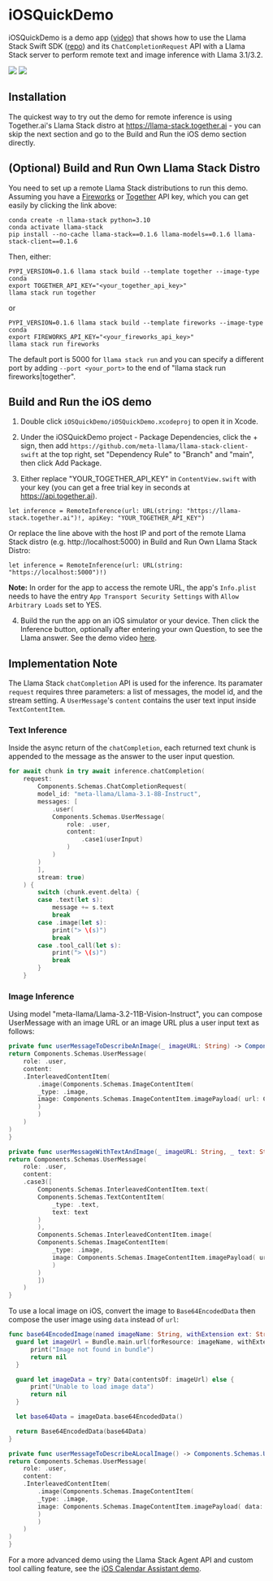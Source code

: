 # iOSQuickDemo

iOSQuickDemo is a demo app ([video](https://drive.google.com/file/d/1X6rohq9PhVqzqWDtVKdGEhMpWaiTp79D/view?usp=sharing)) that shows how to use the Llama Stack Swift SDK ([repo](https://github.com/meta-llama/llama-stack-client-swift)) and its `ChatCompletionRequest` API with a Llama Stack server to perform remote text and image inference with Llama 3.1/3.2.

![](ios1.png)
![](ios2.png)

## Installation

The quickest way to try out the demo for remote inference is using Together.ai's Llama Stack distro at https://llama-stack.together.ai - you can skip the next section and go to the Build and Run the iOS demo section directly.

## (Optional) Build and Run Own Llama Stack Distro

You need to set up a remote Llama Stack distributions to run this demo. Assuming you have a [Fireworks](https://fireworks.ai/account/api-keys) or [Together](https://api.together.ai/) API key, which you can get easily by clicking the link above:

```
conda create -n llama-stack python=3.10
conda activate llama-stack
pip install --no-cache llama-stack==0.1.6 llama-models==0.1.6 llama-stack-client==0.1.6
```

Then, either:
```
PYPI_VERSION=0.1.6 llama stack build --template together --image-type conda
export TOGETHER_API_KEY="<your_together_api_key>"
llama stack run together
```
or
```
PYPI_VERSION=0.1.6 llama stack build --template fireworks --image-type conda
export FIREWORKS_API_KEY="<your_fireworks_api_key>"
llama stack run fireworks
```

The default port is 5000 for `llama stack run` and you can specify a different port by adding `--port <your_port>` to the end of "llama stack run fireworks|together".

## Build and Run the iOS demo

1. Double click `iOSQuickDemo/iOSQuickDemo.xcodeproj` to open it in Xcode.

2. Under the iOSQuickDemo project - Package Dependencies, click the + sign, then add `https://github.com/meta-llama/llama-stack-client-swift` at the top right, set "Dependency Rule" to "Branch" and "main", then click Add Package.

3. Either replace "YOUR_TOGETHER_API_KEY" in `ContentView.swift` with your key (you can get a free trial key in seconds at https://api.together.ai).
```
let inference = RemoteInference(url: URL(string: "https://llama-stack.together.ai")!, apiKey: "YOUR_TOGETHER_API_KEY")
```

Or replace the line above with the host IP and port of the remote Llama Stack distro (e.g. http://localhost:5000) in Build and Run Own Llama Stack Distro:

```
let inference = RemoteInference(url: URL(string: "https://localhost:5000")!)
```

**Note:** In order for the app to access the remote URL, the app's `Info.plist` needs to have the entry `App Transport Security Settings` with `Allow Arbitrary Loads` set to YES.

4. Build the run the app on an iOS simulator or your device. Then click the Inference button, optionally after entering your own Question, to see the Llama answer. See the demo video [here](https://drive.google.com/file/d/1HnME3VmsYlyeFgsIOMlxZy5c8S2xP4r4/view?usp=sharing).


## Implementation Note

The Llama Stack `chatCompletion` API is used for the inference. Its paramater `request` requires three parameters: a list of messages, the model id, and the stream setting. A `UserMessage`'s `content` contains the user text input inside `TextContentItem`.

### Text Inference

Inside the async return of the `chatCompletion`, each returned text chunk is appended to the message as the answer to the user input question.

```swift
for await chunk in try await inference.chatCompletion(
    request:
        Components.Schemas.ChatCompletionRequest(
        model_id: "meta-llama/Llama-3.1-8B-Instruct",
        messages: [
            .user(
            Components.Schemas.UserMessage(
                role: .user,
                content:
                    .case1(userInput)
                )
            )
        )
        ],
        stream: true)
    ) {
        switch (chunk.event.delta) {
        case .text(let s):
            message += s.text
            break
        case .image(let s):
            print("> \(s)")
            break
        case .tool_call(let s):
            print("> \(s)")
            break
        }
    }
```

### Image Inference

Using model "meta-llama/Llama-3.2-11B-Vision-Instruct", you can compose UserMessage with an image URL or an image URL plus a user input text as follows:

```swift
private func userMessageToDescribeAnImage(_ imageURL: String) -> Components.Schemas.UserMessage {
return Components.Schemas.UserMessage(
    role: .user,
    content:
    .InterleavedContentItem(
        .image(Components.Schemas.ImageContentItem(
        _type: .image,
        image: Components.Schemas.ImageContentItem.imagePayload( url: Components.Schemas.URL(uri: imageURL))
        )
        )
    )
)
}

private func userMessageWithTextAndImage(_ imageURL: String, _ text: String) -> Components.Schemas.UserMessage {
return Components.Schemas.UserMessage(
    role: .user,
    content:
    .case3([
        Components.Schemas.InterleavedContentItem.text(
        Components.Schemas.TextContentItem(
            _type: .text,
            text: text
        )
        ),
        Components.Schemas.InterleavedContentItem.image(
        Components.Schemas.ImageContentItem(
            _type: .image,
            image: Components.Schemas.ImageContentItem.imagePayload( url: Components.Schemas.URL(uri: imageURL))
            )
        )
        ])
    )
}
```

To use a local image on iOS, convert the image to `Base64EncodedData` then compose the user image using `data` instead of `url`:

```swift
func base64EncodedImage(named imageName: String, withExtension ext: String) -> Base64EncodedData? {
  guard let imageUrl = Bundle.main.url(forResource: imageName, withExtension: ext) else {
      print("Image not found in bundle")
      return nil
  }

  guard let imageData = try? Data(contentsOf: imageUrl) else {
      print("Unable to load image data")
      return nil
  }

  let base64Data = imageData.base64EncodedData()

  return Base64EncodedData(base64Data)
}

private func userMessageToDescribeALocalImage() -> Components.Schemas.UserMessage {
return Components.Schemas.UserMessage(
    role: .user,
    content:
    .InterleavedContentItem(
        .image(Components.Schemas.ImageContentItem(
        _type: .image,
        image: Components.Schemas.ImageContentItem.imagePayload( data: base64EncodedImage(named: "Llama_Repo", withExtension: "jpeg"))
        )
        )
    )
)
}
```

For a more advanced demo using the Llama Stack Agent API and custom tool calling feature, see the [iOS Calendar Assistant demo](https://github.com/meta-llama/llama-stack-apps/tree/main/examples/ios_calendar_assistant).

